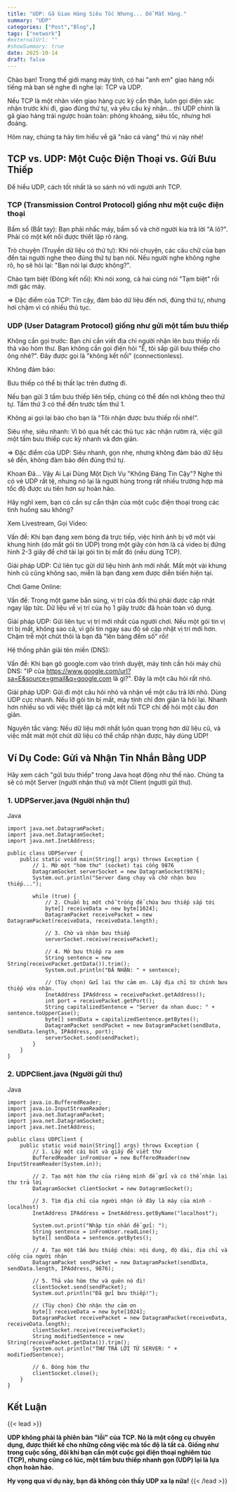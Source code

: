```yaml
---
title: "UDP: Gã Giao Hàng Siêu Tốc Nhưng... Dễ Mất Hàng."
summary: "UDP"
categories: ["Post","Blog",]
tags: ["network"]
#externalUrl: ""
#showSummary: true
date: 2025-10-14
draft: false
---
```


Chào bạn! Trong thế giới mạng máy tính, có hai "anh em" giao hàng nổi tiếng mà bạn sẽ nghe đi nghe lại: TCP và UDP.

Nếu TCP là một nhân viên giao hàng cực kỳ cẩn thận, luôn gọi điện xác nhận trước khi đi, giao đúng thứ tự, và yêu cầu ký nhận... thì UDP chính là gã giao hàng trái ngược hoàn toàn: phóng khoáng, siêu tốc, nhưng hơi đoảng.

Hôm nay, chúng ta hãy tìm hiểu về gã "não cá vàng" thú vị này nhé!

## TCP vs. UDP: Một Cuộc Điện Thoại vs. Gửi Bưu Thiếp
Để hiểu UDP, cách tốt nhất là so sánh nó với người anh TCP.

### TCP (Transmission Control Protocol) giống như một cuộc điện thoại

Bấm số (Bắt tay): Bạn phải nhấc máy, bấm số và chờ người kia trả lời "A lô?". Phải có một kết nối được thiết lập rõ ràng.

Trò chuyện (Truyền dữ liệu có thứ tự): Khi nói chuyện, các câu chữ của bạn đến tai người nghe theo đúng thứ tự bạn nói. Nếu người nghe không nghe rõ, họ sẽ hỏi lại: "Bạn nói lại được không?".

Chào tạm biệt (Đóng kết nối): Khi nói xong, cả hai cùng nói "Tạm biệt" rồi mới gác máy.

=> Đặc điểm của TCP: Tin cậy, đảm bảo dữ liệu đến nơi, đúng thứ tự, nhưng hơi chậm vì có nhiều thủ tục.

### UDP (User Datagram Protocol) giống như gửi một tấm bưu thiếp

Không cần gọi trước: Bạn chỉ cần viết địa chỉ người nhận lên bưu thiếp rồi thả vào hòm thư. Bạn không cần gọi điện hỏi "Ê, tôi sắp gửi bưu thiếp cho ông nhé?". Đây được gọi là "không kết nối" (connectionless).

Không đảm bảo:

Bưu thiếp có thể bị thất lạc trên đường đi.

Nếu bạn gửi 3 tấm bưu thiếp liên tiếp, chúng có thể đến nơi không theo thứ tự. Tấm thứ 3 có thể đến trước tấm thứ 1.

Không ai gọi lại báo cho bạn là "Tôi nhận được bưu thiếp rồi nhé!".

Siêu nhẹ, siêu nhanh: Vì bỏ qua hết các thủ tục xác nhận rườm rà, việc gửi một tấm bưu thiếp cực kỳ nhanh và đơn giản.

=> Đặc điểm của UDP: Siêu nhanh, gọn nhẹ, nhưng không đảm bảo dữ liệu sẽ đến, không đảm bảo đến đúng thứ tự.

Khoan Đã... Vậy Ai Lại Dùng Một Dịch Vụ "Không Đáng Tin Cậy"?
Nghe thì có vẻ UDP rất tệ, nhưng nó lại là người hùng trong rất nhiều trường hợp mà tốc độ được ưu tiên hơn sự hoàn hảo.

Hãy nghĩ xem, bạn có cần sự cẩn thận của một cuộc điện thoại trong các tình huống sau không?

Xem Livestream, Gọi Video:

Vấn đề: Khi bạn đang xem bóng đá trực tiếp, việc hình ảnh bị vỡ một vài khung hình (do mất gói tin UDP) trong một giây còn hơn là cả video bị đứng hình 2-3 giây để chờ tải lại gói tin bị mất đó (nếu dùng TCP).

Giải pháp UDP: Cứ liên tục gửi dữ liệu hình ảnh mới nhất. Mất một vài khung hình cũ cũng không sao, miễn là bạn đang xem được diễn biến hiện tại.

Chơi Game Online:

Vấn đề: Trong một game bắn súng, vị trí của đối thủ phải được cập nhật ngay lập tức. Dữ liệu về vị trí của họ 1 giây trước đã hoàn toàn vô dụng.

Giải pháp UDP: Gửi liên tục vị trí mới nhất của người chơi. Nếu một gói tin vị trí bị mất, không sao cả, vì gói tin ngay sau đó sẽ cập nhật vị trí mới hơn. Chậm trễ một chút thôi là bạn đã "lên bảng đếm số" rồi!

Hệ thống phân giải tên miền (DNS):

Vấn đề: Khi bạn gõ google.com vào trình duyệt, máy tính cần hỏi máy chủ DNS: "IP của https://www.google.com/url?sa=E&source=gmail&q=google.com là gì?". Đây là một câu hỏi rất nhỏ.

Giải pháp UDP: Gửi đi một câu hỏi nhỏ và nhận về một câu trả lời nhỏ. Dùng UDP cực nhanh. Nếu lỡ gói tin bị mất, máy tính chỉ đơn giản là hỏi lại. Nhanh hơn nhiều so với việc thiết lập cả một kết nối TCP chỉ để hỏi một câu đơn giản.

Nguyên tắc vàng: Nếu dữ liệu mới nhất luôn quan trọng hơn dữ liệu cũ, và việc mất mát một chút dữ liệu có thể chấp nhận được, hãy dùng UDP!

## Ví Dụ Code: Gửi và Nhận Tin Nhắn Bằng UDP
Hãy xem cách "gửi bưu thiếp" trong Java hoạt động như thế nào. Chúng ta sẽ có một Server (người nhận thư) và một Client (người gửi thư).

### 1. UDPServer.java (Người nhận thư)
Java
```
import java.net.DatagramPacket;
import java.net.DatagramSocket;
import java.net.InetAddress;

public class UDPServer {
    public static void main(String[] args) throws Exception {
        // 1. Mở một "hòm thư" (socket) tại cổng 9876
        DatagramSocket serverSocket = new DatagramSocket(9876);
        System.out.println("Server đang chạy và chờ nhận bưu thiếp...");

        while (true) {
            // 2. Chuẩn bị một chỗ trống để chứa bưu thiếp sắp tới
            byte[] receiveData = new byte[1024];
            DatagramPacket receivePacket = new DatagramPacket(receiveData, receiveData.length);

            // 3. Chờ và nhận bưu thiếp
            serverSocket.receive(receivePacket);

            // 4. Mở bưu thiếp ra xem
            String sentence = new String(receivePacket.getData()).trim();
            System.out.println("ĐÃ NHẬN: " + sentence);

            // (Tùy chọn) Gửi lại thư cảm ơn. Lấy địa chỉ từ chính bưu thiếp vừa nhận.
            InetAddress IPAddress = receivePacket.getAddress();
            int port = receivePacket.getPort();
            String capitalizedSentence = "Server da nhan duoc: " + sentence.toUpperCase();
            byte[] sendData = capitalizedSentence.getBytes();
            DatagramPacket sendPacket = new DatagramPacket(sendData, sendData.length, IPAddress, port);
            serverSocket.send(sendPacket);
        }
    }
}
```
### 2. UDPClient.java (Người gửi thư)
Java
```
import java.io.BufferedReader;
import java.io.InputStreamReader;
import java.net.DatagramPacket;
import java.net.DatagramSocket;
import java.net.InetAddress;

public class UDPClient {
    public static void main(String[] args) throws Exception {
        // 1. Lấy một cái bút và giấy để viết thư
        BufferedReader inFromUser = new BufferedReader(new InputStreamReader(System.in));
        
        // 2. Tạo một hòm thư của riêng mình để gửi và có thể nhận lại thư trả lời
        DatagramSocket clientSocket = new DatagramSocket();

        // 3. Tìm địa chỉ của người nhận (ở đây là máy của mình - localhost)
        InetAddress IPAddress = InetAddress.getByName("localhost");

        System.out.print("Nhập tin nhắn để gửi: ");
        String sentence = inFromUser.readLine();
        byte[] sendData = sentence.getBytes();

        // 4. Tạo một tấm bưu thiếp chứa: nội dung, độ dài, địa chỉ và cổng của người nhận
        DatagramPacket sendPacket = new DatagramPacket(sendData, sendData.length, IPAddress, 9876);

        // 5. Thả vào hòm thư và quên nó đi!
        clientSocket.send(sendPacket);
        System.out.println("Đã gửi bưu thiếp!");

        // (Tùy chọn) Chờ nhận thư cảm ơn
        byte[] receiveData = new byte[1024];
        DatagramPacket receivePacket = new DatagramPacket(receiveData, receiveData.length);
        clientSocket.receive(receivePacket);
        String modifiedSentence = new String(receivePacket.getData()).trim();
        System.out.println("THƯ TRẢ LỜI TỪ SERVER: " + modifiedSentence);
        
        // 6. Đóng hòm thư
        clientSocket.close();
    }
}
```
## Kết Luận
{{< lead >}}

**UDP không phải là phiên bản "lỗi" của TCP. Nó là một công cụ chuyên dụng, được thiết kế cho những công việc mà tốc độ là tất cả. Giống như trong cuộc sống, đôi khi bạn cần một cuộc gọi điện thoại nghiêm túc (TCP), nhưng cũng có lúc, một tấm bưu thiếp nhanh gọn (UDP) lại là lựa chọn hoàn hảo.**

**Hy vọng qua ví dụ này, bạn đã không còn thấy UDP xa lạ nữa!**
{{< /lead >}}